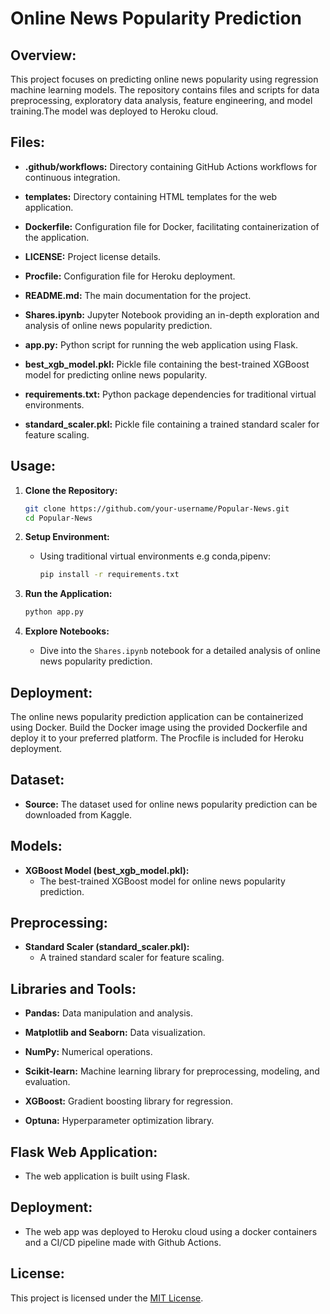 # Online News Popularity Prediction

## Overview:

This project focuses on predicting online news popularity using regression machine learning models. The repository contains files and scripts for data preprocessing, exploratory data analysis, feature engineering, and model training.The model was deployed to Heroku cloud.

## Files:

- **.github/workflows:** Directory containing GitHub Actions workflows for continuous integration.

- **templates:** Directory containing HTML templates for the web application.

- **Dockerfile:** Configuration file for Docker, facilitating containerization of the application.

- **LICENSE:** Project license details.

- **Procfile:** Configuration file for Heroku deployment.

- **README.md:** The main documentation for the project.

- **Shares.ipynb:** Jupyter Notebook providing an in-depth exploration and analysis of online news popularity prediction.

- **app.py:** Python script for running the web application using Flask.

- **best_xgb_model.pkl:** Pickle file containing the best-trained XGBoost model for predicting online news popularity.

- **requirements.txt:** Python package dependencies for traditional virtual environments.

- **standard_scaler.pkl:** Pickle file containing a trained standard scaler for feature scaling.

## Usage:

1. **Clone the Repository:**
   ```bash
   git clone https://github.com/your-username/Popular-News.git
   cd Popular-News
   ```

2. **Setup Environment:**
   - Using traditional virtual environments e.g conda,pipenv:
     ```bash
     pip install -r requirements.txt
     ```

3. **Run the Application:**
   ```bash
   python app.py
   ```

4. **Explore Notebooks:**
   - Dive into the `Shares.ipynb` notebook for a detailed analysis of online news popularity prediction.

## Deployment:

The online news popularity prediction application can be containerized using Docker. Build the Docker image using the provided Dockerfile and deploy it to your preferred platform. The Procfile is included for Heroku deployment.

## Dataset:

- **Source:** The dataset used for online news popularity prediction can be downloaded from Kaggle.

## Models:

- **XGBoost Model (best_xgb_model.pkl):**
  - The best-trained XGBoost model for online news popularity prediction.

## Preprocessing:

- **Standard Scaler (standard_scaler.pkl):**
  - A trained standard scaler for feature scaling.

## Libraries and Tools:

- **Pandas:** Data manipulation and analysis.

- **Matplotlib and Seaborn:** Data visualization.

- **NumPy:** Numerical operations.

- **Scikit-learn:** Machine learning library for preprocessing, modeling, and evaluation.

- **XGBoost:** Gradient boosting library for regression.

- **Optuna:** Hyperparameter optimization library.

## Flask Web Application:

- The web application is built using Flask.
## Deployment:

- The web app was deployed to Heroku cloud using a docker containers and a CI/CD pipeline made with Github Actions.


## License:

This project is licensed under the [MIT License](LICENSE).
